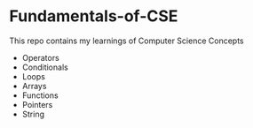 # Fundamentals-of-CSE
This repo contains my learnings of Computer Science Concepts
- Operators
- Conditionals
- Loops
- Arrays
- Functions
- Pointers
- String
